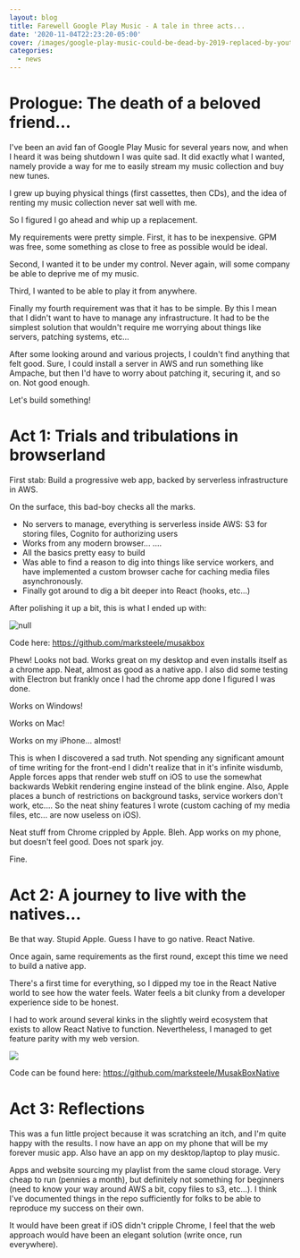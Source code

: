 ```yaml
---
layout: blog
title: Farewell Google Play Music - A tale in three acts...
date: '2020-11-04T22:23:20-05:00'
cover: /images/google-play-music-could-be-dead-by-2019-replaced-by-youtube-remix.jpg
categories:
  - news
---
```

# Prologue: The death of a beloved friend...

I've been an avid fan of Google Play Music for several years now, and when I heard it was being shutdown I was quite sad. It did exactly what I wanted, namely provide a way for me to easily stream my music collection and buy new tunes.

I grew up buying physical things (first cassettes, then CDs), and the idea of renting my music collection never sat well with me.

So I figured I go ahead and whip up a replacement.

My requirements were pretty simple. First, it has to be inexpensive. GPM was free, some something as close to free as possible would be ideal.

Second, I wanted it to be under my control. Never again, will some company be able to deprive me of my music.

Third, I wanted to be able to play it from anywhere.

Finally my fourth requirement was that it has to be simple. By this I mean that I didn't want to have to manage any infrastructure. It had to be the simplest solution that wouldn't require me worrying about things like servers, patching systems, etc...

After some looking around and various projects, I couldn't find anything that felt good. Sure, I could install a server in AWS and run something like Ampache, but then I'd have to worry about patching it, securing it, and so on. Not good enough.

Let's build something!

# Act 1: Trials and tribulations in browserland

First stab: Build a progressive web app, backed by serverless infrastructure in AWS.

On the surface, this bad-boy checks all the marks.

* No servers to manage, everything is serverless inside AWS: S3 for storing files, Cognito for authorizing users
* Works from any modern browser... ....
* All the basics pretty easy to build
* Was able to find a reason to dig into things like service workers, and have implemented a custom browser cache for caching media files asynchronously.
* Finally got around to dig a bit deeper into React (hooks, etc...)

After polishing it up a bit, this is what I ended up with:

![null](/images/musakbox.jpg)

Code here: <https://github.com/marksteele/musakbox>

Phew! Looks not bad. Works great on my desktop and even installs itself as a chrome app. Neat, almost as good as a native app. I also did some testing with Electron but frankly once I had the chrome app done I figured I was done.

Works on Windows!

Works on Mac!

Works on my iPhone... almost!

This is when I discovered a sad truth. Not spending any significant amount of time writing for the front-end I didn't realize that in it's infinite wisdumb, Apple forces apps that render web stuff on iOS to use the somewhat backwards Webkit rendering engine instead of the blink engine. Also, Apple places a bunch of restrictions on background tasks, service workers don't work, etc.... So the neat shiny features I wrote (custom caching of my media files, etc... are now useless on iOS). 

Neat stuff from Chrome crippled by Apple. Bleh. App works on my phone, but doesn't feel good. Does not spark joy.

Fine.

# Act 2: A journey to live with the natives...

Be that way. Stupid Apple. Guess I have to go native. React Native.

Once again, same requirements as the first round, except this time we need to build a native app. 

There's a first time for everything, so I dipped my toe in the React Native world to see how the water feels. Water feels a bit clunky from a developer experience side to be honest.

I had to work around several kinks in the slightly weird ecosystem that exists to allow React Native to function. Nevertheless, I managed to get feature parity with my web version.

![](/images/home.png)

Code can be found here: <https://github.com/marksteele/MusakBoxNative>

# Act 3: Reflections

This was a fun little project because it was scratching an itch, and I'm quite happy with the results. I now have an app on my phone that will be my forever music app. Also have an app on my desktop/laptop to play music.

Apps and website sourcing my playlist from the same cloud storage. Very cheap to run (pennies a month), but definitely not something for beginners (need to know your way around AWS a bit, copy files to s3, etc...). I think I've documented things in the repo sufficiently for folks to be able to reproduce my success on their own.

It would have been great if iOS didn't cripple Chrome, I feel that the web approach would have been an elegant solution (write once, run everywhere).
